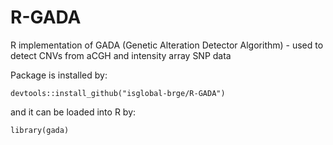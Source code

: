 # R-GADA
R implementation of GADA (Genetic Alteration Detector Algorithm) - used to detect CNVs from aCGH and intensity array SNP data

Package is installed by:

`devtools::install_github("isglobal-brge/R-GADA")`

and it can be loaded into R by:

`library(gada)`
